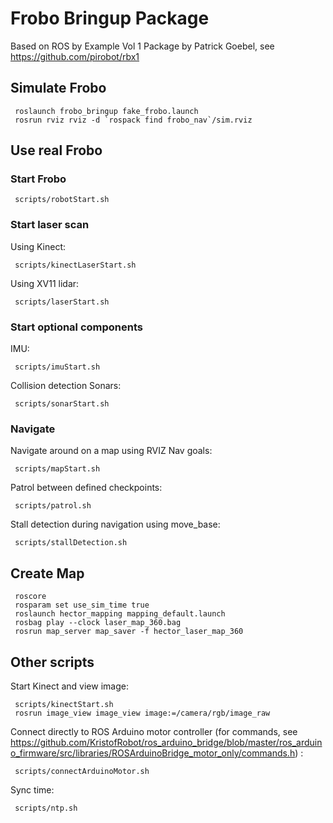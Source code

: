# Frobo Bringup Package

Based on  ROS by Example Vol 1 Package by Patrick Goebel, see https://github.com/pirobot/rbx1

## Simulate Frobo

     roslaunch frobo_bringup fake_frobo.launch
     rosrun rviz rviz -d `rospack find frobo_nav`/sim.rviz

## Use real Frobo
### Start Frobo

     scripts/robotStart.sh

### Start laser scan
Using Kinect:

     scripts/kinectLaserStart.sh
     
Using XV11 lidar:

     scripts/laserStart.sh

### Start optional components     
IMU:

     scripts/imuStart.sh
     
Collision detection Sonars:

     scripts/sonarStart.sh

### Navigate     
Navigate around on a map using RVIZ Nav goals:

     scripts/mapStart.sh
     
Patrol between defined checkpoints:

     scripts/patrol.sh

Stall detection during navigation using move_base:

     scripts/stallDetection.sh
     
## Create Map

     roscore
     rosparam set use_sim_time true
     roslaunch hector_mapping mapping_default.launch
     rosbag play --clock laser_map_360.bag
     rosrun map_server map_saver -f hector_laser_map_360
     
## Other scripts

Start Kinect and view image:

     scripts/kinectStart.sh
     rosrun image_view image_view image:=/camera/rgb/image_raw

Connect directly to ROS Arduino motor controller 
(for commands, see https://github.com/KristofRobot/ros_arduino_bridge/blob/master/ros_arduino_firmware/src/libraries/ROSArduinoBridge_motor_only/commands.h) :

     scripts/connectArduinoMotor.sh

Sync time:

     scripts/ntp.sh
